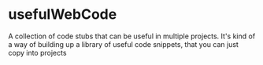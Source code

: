 # usefulWebCode

A collection of code stubs that can be useful in multiple projects. It's kind of a way of building up a library of useful code snippets, that you can just copy into projects
